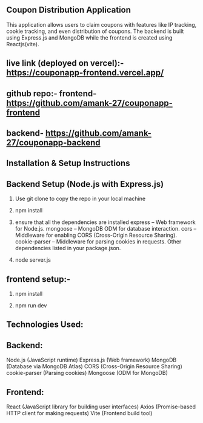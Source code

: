 ## Coupon Distribution Application
This application allows users to claim coupons with features like IP tracking, cookie tracking, and even distribution of coupons. The backend is built using Express.js and MongoDB while the frontend is created using Reactjs(vite).

## live link (deployed on vercel):- https://couponapp-frontend.vercel.app/
## github repo:- frontend- https://github.com/amank-27/couponapp-frontend
##               backend- https://github.com/amank-27/couponapp-backend
              

## Installation & Setup Instructions
 
 ## Backend Setup (Node.js with Express.js)

1.  Use git clone to copy the repo in your local machine

2.  npm install    

3. ensure that all the dependencies are installed
express – Web framework for Node.js.
mongoose – MongoDB ODM for database interaction.
cors – Middleware for enabling CORS (Cross-Origin Resource Sharing).
cookie-parser – Middleware for parsing cookies in requests.
Other dependencies listed in your package.json.

4. node server.js

## frontend setup:-

1. npm install

2. npm run dev

## Technologies Used:
## Backend:
Node.js (JavaScript runtime)
Express.js (Web framework)
MongoDB (Database via MongoDB Atlas)
CORS (Cross-Origin Resource Sharing)
cookie-parser (Parsing cookies)
Mongoose (ODM for MongoDB)
## Frontend:
React (JavaScript library for building user interfaces)
Axios (Promise-based HTTP client for making requests)
Vite (Frontend build tool)